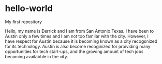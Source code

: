 # hello-world
My first repository

Hello, my name is Derrick and I am from San Antonio Texas. I have been to Austin only a few times and I am not too familar with the city. However, I have respect for Austin because it is becoming known as a city recogonized for its technology. Austin is also become recoginized for proividing many opportunities for tech start-ups, and the growing amount of tech jobs becoming availabble in the city.
